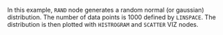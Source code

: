 In this example, `RAND` node generates a random normal (or gaussian) distribution. The number of data points is 1000 defined by `LINSPACE`. The distribution is then plotted with `HISTROGRAM` and `SCATTER` VIZ nodes.
